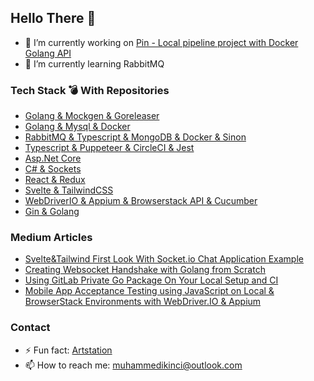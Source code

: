 ## Hello There 🥷

- 🔭 I’m currently working on [Pin - Local pipeline project with Docker Golang API](https://github.com/muhammedikinci/pin)
- 🌱 I’m currently learning RabbitMQ

### Tech Stack 💣 With Repositories
- [Golang & Mockgen & Goreleaser](https://github.com/muhammedikinci/pin)
- [Golang & Mysql & Docker](https://github.com/muhammedikinci/scaleapi)
- [RabbitMQ & Typescript & MongoDB & Docker & Sinon](https://github.com/muhammedikinci/ts-chat-api)
- [Typescript & Puppeteer & CircleCI & Jest](https://github.com/FastnTech/shopcrawler)
- [Asp.Net Core](https://github.com/muhammedikinci/partner-api)
- [C# & Sockets](https://github.com/muhammedikinci/FuzzyCore)
- [React & Redux](https://github.com/muhammedikinci/partner-frontend)
- [Svelte & TailwindCSS](https://github.com/muhammedikinci/svelte-tailwind-socketio-medium)
- [WebDriverIO & Appium & Browserstack API & Cucumber](https://github.com/muhammedikinci/wdio-appium-browserstack)
- [Gin & Golang](https://github.com/muhammedikinci/gin-layoutrender-boilerplate)

### Medium Articles
- [Svelte&Tailwind First Look With Socket.io Chat Application Example](https://medium.com/codex/svelte-tailwind-first-look-with-socket-io-chat-application-example-3fb588149010)
- [Creating Websocket Handshake with Golang from Scratch](https://towardsdev.com/lets-websockets-handshake-with-golang-from-scratch-e91442ea6467)
- [Using GitLab Private Go Package On Your Local Setup and CI ](https://medium.com/modanisa-engineering/using-gitlab-private-go-package-on-your-local-setup-and-ci-cf4dc34397d4)
- [Mobile App Acceptance Testing using JavaScript on Local & BrowserStack Environments with WebDriver.IO & Appium ](https://medium.com/modanisa-engineering/mobile-app-acceptance-testing-with-javascript-on-browserstack-with-webdriver-io-appium-50d151d03843)

### Contact
- ⚡ Fun fact: [Artstation](https://www.artstation.com/muhammedikinci)
- 📫 How to reach me: muhammedikinci@outlook.com
